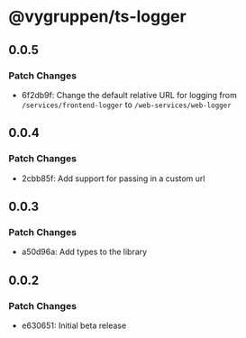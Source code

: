 # @vygruppen/ts-logger

## 0.0.5

### Patch Changes

- 6f2db9f: Change the default relative URL for logging from `/services/frontend-logger` to `/web-services/web-logger`

## 0.0.4

### Patch Changes

- 2cbb85f: Add support for passing in a custom url

## 0.0.3

### Patch Changes

- a50d96a: Add types to the library

## 0.0.2

### Patch Changes

- e630651: Initial beta release
